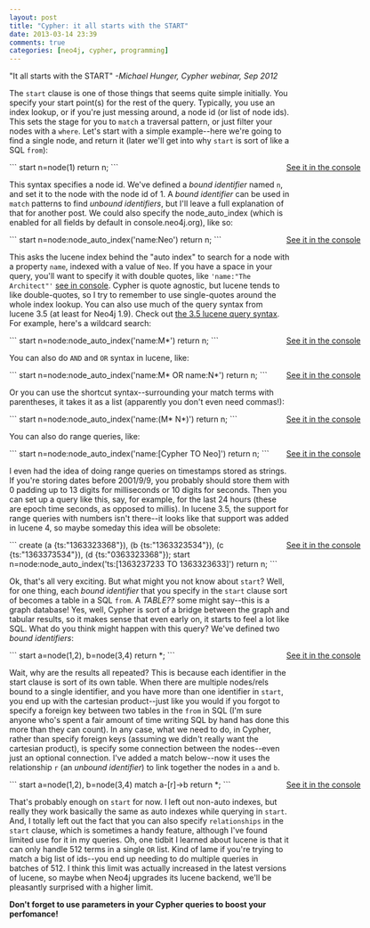 ```yaml
---
layout: post
title: "Cypher: it all starts with the START"
date: 2013-03-14 23:39
comments: true
categories: [neo4j, cypher, programming]
---
```

"It all starts with the START" *-Michael Hunger, Cypher webinar, Sep 2012*

The `start` clause is one of those things that seems quite simple initially. You specify your start point(s) for the rest of the query. Typically, you use an index lookup, or if you're just messing around, a node id (or list of node ids). This sets the stage for you to `match` a traversal pattern, or just filter your nodes with a `where`. Let's start with a simple example--here we're going to find a single node, and return it (later we'll get into why `start` is sort of like a SQL `from`):
<!-- more -->

<div>
<a target="_blank" style="position:absolute;right:100px" href="http://console.neo4j.org/r/2yznco">See it in the console</a>
```
start n=node(1)
return n;
```
</div>

This syntax specifies a node id. We've defined a *bound identifier* named `n`, and set it to the node with the node id of 1. A *bound identifier* can be used in `match` patterns to find *unbound identifiers*, but I'll leave a full explanation of that for another post.  We could also specify the node_auto_index (which is enabled for all fields by default in console.neo4j.org), like so:

<div>
<a target="_blank" style="position:absolute;right:100px" href="http://console.neo4j.org/r/v9intl">See it in the console</a>
```
start n=node:node_auto_index('name:Neo')
return n;
```
</div>

This asks the lucene index behind the "auto index" to search for a node with a property `name`, indexed with a value of `Neo`. If you have a space in your query, you'll want to specify it with double quotes, like `'name:"The Architect"'` <a href="http://console.neo4j.org/r/tbs1hj" target="_blank">see in console</a>. Cypher is quote agnostic, but lucene tends to like double-quotes, so I try to remember to use single-quotes around the whole index lookup. You can also use much of the query syntax from lucene 3.5 (at least for Neo4j 1.9). Check out <a href="http://lucene.apache.org/core/old_versioned_docs/versions/3_5_0/queryparsersyntax.html" target="_blank">the 3.5 lucene query syntax</a>. For example, here's a wildcard search:

<div>
<a target="_blank" style="position:absolute;right:100px" href="http://console.neo4j.org/r/s48x02">See it in the console</a>
```
start n=node:node_auto_index('name:M*')
return n;
```
</div>

You can also do `AND` and `OR` syntax in lucene, like:

<div>
<a target="_blank" style="position:absolute;right:100px" href="http://console.neo4j.org/r/31ycyp">See it in the console</a>
```
start n=node:node_auto_index('name:M* OR name:N*')
return n;
```
</div>

Or you can use the shortcut syntax--surrounding your match terms with parentheses, it takes it as a list (apparently you don't even need commas!): 

<div>
<a target="_blank" style="position:absolute;right:100px" href="http://console.neo4j.org/r/ygv3cn">See it in the console</a>
```
start n=node:node_auto_index('name:(M* N*)')
return n;
```
</div>

You can also do range queries, like: 

<div>
<a target="_blank" style="position:absolute;right:100px" href="http://console.neo4j.org/r/g0ypje">See it in the console</a>
```
start n=node:node_auto_index('name:[Cypher TO Neo]')
return n;
```
</div>

I even had the idea of doing range queries on timestamps stored as strings. If you're storing dates before 2001/9/9, you probably should store them with 0 padding up to 13 digits for milliseconds or 10 digits for seconds. Then you can set up a query like this, say, for example, for the last 24 hours (these are epoch time seconds, as opposed to millis). In lucene 3.5, the support for range queries with numbers isn't there--it looks like that support was added in lucene 4, so maybe someday this idea will be obsolete:

<div>
<a target="_blank" style="position:absolute;right:100px" href="http://console.neo4j.org/r/kmyfuf">See it in the console</a>
```
create (a {ts:"1363323368"}), 
       (b {ts:"1363323534"}), 
       (c {ts:"1363373534"}), 
       (d {ts:"0363323368"});
start n=node:node_auto_index('ts:[1363237233 TO 1363323633]') 
return n;
```
</div>

Ok, that's all very exciting. But what might you not know about `start`? Well, for one thing, each *bound identifier* that you specify in the `start` clause sort of becomes a table in a SQL `from`. A *TABLE??* some might say--this is a graph database! Yes, well, Cypher is sort of a bridge between the graph and tabular results, so it makes sense that even early on, it starts to feel a lot like SQL. What do you think might happen with this query? We've defined two *bound identifiers*:

<div>
<a target="_blank" style="position:absolute;right:100px" href="http://console.neo4j.org/r/qg4ud7">See it in the console</a>
```
start a=node(1,2), b=node(3,4)
return *;
```
</div>

Wait, why are the results all repeated? This is because each identifier in the start clause is sort of its own table. When there are multiple nodes/rels bound to a single identifier, and you have more than one identifier in `start`, you end up with the cartesian product--just like you would if you forgot to specify a foreign key between two tables in the `from` in SQL (I'm sure anyone who's spent a fair amount of time writing SQL by hand has done this more than they can count). In any case, what we need to do, in Cypher, rather than specify foreign keys (assuming we didn't really want the cartesian product), is specify some connection between the nodes--even just an optional connection. I've added a match below--now it uses the relationship `r` (an *unbound identifier*) to link together the nodes in `a` and `b`.

<div>
<a target="_blank" style="position:absolute;right:100px" href="http://console.neo4j.org/r/w7n2gs">See it in the console</a>
```
start a=node(1,2), b=node(3,4)
match a-[r]->b 
return *;
```
</div>

That's probably enough on `start` for now. I left out non-auto indexes, but really they work basically the same as auto indexes while querying in `start`. And, I totally left out the fact that you can also specify `relationships` in the `start` clause, which is sometimes a handy feature, although I've found limited use for it in my queries. Oh, one tidbit I learned about lucene is that it can only handle 512 terms in a single `OR` list. Kind of lame if you're trying to match a big list of ids--you end up needing to do multiple queries in batches of 512. I think this limit was actually increased in the latest versions of lucene, so maybe when Neo4j upgrades its lucene backend, we'll be pleasantly surprised with a higher limit.

**Don't forget to use parameters in your Cypher queries to boost your perfomance!**

